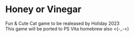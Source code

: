 # Honey or Vinegar
Fun & Cute Cat game to be realeased by Holiday 2023
<br>
This game will be ported to PS Vita homebrew also <(-_-<)

